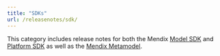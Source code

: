 ```yaml
---
title: "SDKs"
url: /releasenotes/sdk/
---
```


This category includes release notes for both the Mendix [Model SDK](model-sdk) and [Platform SDK](platform-sdk) as well as the [Mendix Metamodel](metamodel).

